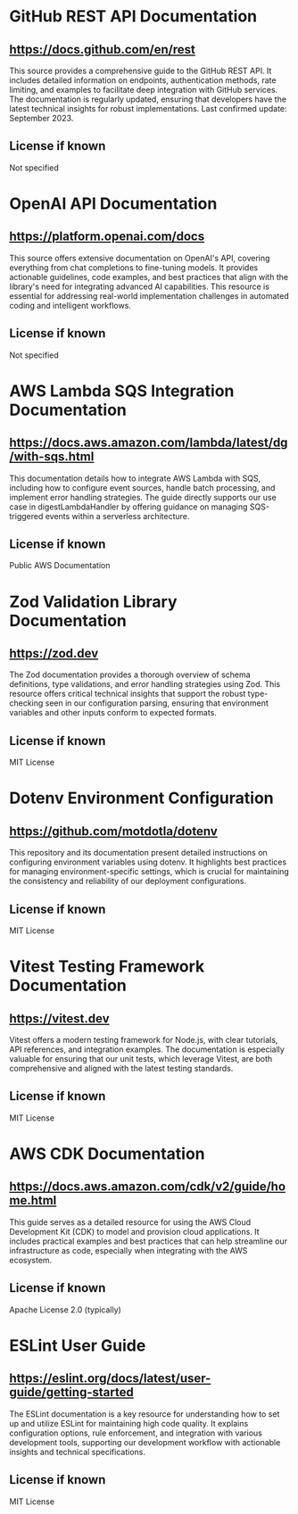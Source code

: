 # GitHub REST API Documentation
## https://docs.github.com/en/rest
This source provides a comprehensive guide to the GitHub REST API. It includes detailed information on endpoints, authentication methods, rate limiting, and examples to facilitate deep integration with GitHub services. The documentation is regularly updated, ensuring that developers have the latest technical insights for robust implementations. Last confirmed update: September 2023.
## License if known
Not specified

# OpenAI API Documentation
## https://platform.openai.com/docs
This source offers extensive documentation on OpenAI's API, covering everything from chat completions to fine-tuning models. It provides actionable guidelines, code examples, and best practices that align with the library's need for integrating advanced AI capabilities. This resource is essential for addressing real-world implementation challenges in automated coding and intelligent workflows.
## License if known
Not specified

# AWS Lambda SQS Integration Documentation
## https://docs.aws.amazon.com/lambda/latest/dg/with-sqs.html
This documentation details how to integrate AWS Lambda with SQS, including how to configure event sources, handle batch processing, and implement error handling strategies. The guide directly supports our use case in digestLambdaHandler by offering guidance on managing SQS-triggered events within a serverless architecture.
## License if known
Public AWS Documentation

# Zod Validation Library Documentation
## https://zod.dev
The Zod documentation provides a thorough overview of schema definitions, type validations, and error handling strategies using Zod. This resource offers critical technical insights that support the robust type-checking seen in our configuration parsing, ensuring that environment variables and other inputs conform to expected formats.
## License if known
MIT License

# Dotenv Environment Configuration
## https://github.com/motdotla/dotenv
This repository and its documentation present detailed instructions on configuring environment variables using dotenv. It highlights best practices for managing environment-specific settings, which is crucial for maintaining the consistency and reliability of our deployment configurations.
## License if known
MIT License

# Vitest Testing Framework Documentation
## https://vitest.dev
Vitest offers a modern testing framework for Node.js, with clear tutorials, API references, and integration examples. The documentation is especially valuable for ensuring that our unit tests, which leverage Vitest, are both comprehensive and aligned with the latest testing standards.
## License if known
MIT License

# AWS CDK Documentation
## https://docs.aws.amazon.com/cdk/v2/guide/home.html
This guide serves as a detailed resource for using the AWS Cloud Development Kit (CDK) to model and provision cloud applications. It includes practical examples and best practices that can help streamline our infrastructure as code, especially when integrating with the AWS ecosystem.
## License if known
Apache License 2.0 (typically)

# ESLint User Guide
## https://eslint.org/docs/latest/user-guide/getting-started
The ESLint documentation is a key resource for understanding how to set up and utilize ESLint for maintaining high code quality. It explains configuration options, rule enforcement, and integration with various development tools, supporting our development workflow with actionable insights and technical specifications.
## License if known
MIT License
